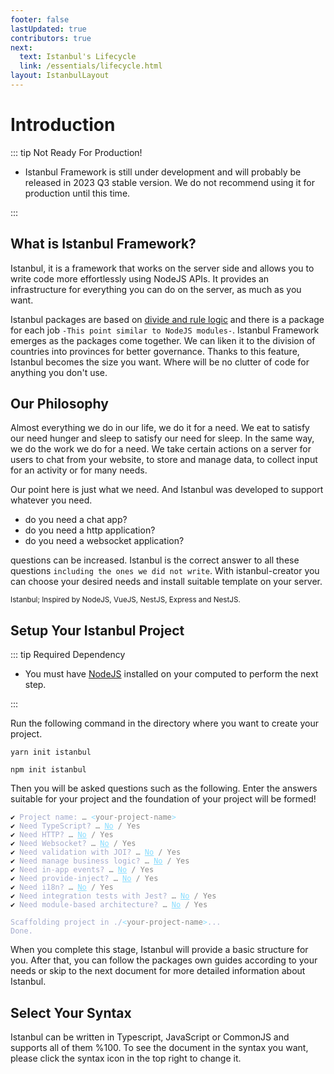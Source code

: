 ```yaml
---
footer: false
lastUpdated: true
contributors: true
next:
  text: Istanbul's Lifecycle
  link: /essentials/lifecycle.html
layout: IstanbulLayout
---
```


# Introduction

::: tip Not Ready For Production!

- <span class="text-primary">Istanbul Framework</span> is still under development and will probably be released in <span class="text-primary">2023 Q3</span> stable version. We do not recommend using it for production until this time.

:::

## What is Istanbul Framework?

Istanbul, it is a framework that works on the server side and allows you to write code more effortlessly using NodeJS APIs. It provides an infrastructure for everything you can do on the server, as much as you want.

Istanbul packages are based on <a href="https://en.wikipedia.org/wiki/Divide_and_rule" target="_blank">divide and rule logic</a> and there is a package for each job `-This point similar to NodeJS modules-`. Istanbul Framework emerges as the packages come together. We can liken it to the division of countries into provinces for better governance. Thanks to this feature, Istanbul becomes the size you want. Where will be no clutter of code for anything you don't use.

## Our Philosophy

Almost everything we do in our life, we do it for a need. We eat to satisfy our need hunger and sleep to satisfy our need for sleep. In the same way, we do the work we do for a need. We take certain actions on a server for users to chat from your website, to store and manage data, to collect input for an activity or for many needs.

Our point here is just what we need. And Istanbul was developed to support whatever you need.

- do you need a chat app?
- do you need a http application?
- do you need a websocket application?

questions can be increased. Istanbul is the correct answer to all these questions `including the ones we did not write`. With <span class="text-primary">istanbul-creator</span> you can choose your desired needs and install suitable template on your server.

<small>Istanbul; Inspired by NodeJS, VueJS, NestJS, Express and NestJS.</small>

## Setup Your Istanbul Project

::: tip Required Dependency

- You must have <a href="https://nodejs.org/en/" target="_blank">NodeJS</a> installed on your computed to perform the next step.

:::

Run the following command in the directory where you want to create your project.

<CodeGroup>
  <CodeGroupItem title="YARN" active>

```bash:no-line-numbers
yarn init istanbul
```

  </CodeGroupItem>

  <CodeGroupItem title="NPM">
  
```bash:no-line-numbers
npm init istanbul
```

  </CodeGroupItem>
</CodeGroup>

Then you will be asked questions such as the following. Enter the answers suitable for your project and the foundation of your project will be formed!

<div class="language-sh"><pre><code><span style="color:var(--vt-c-green);">✔</span> <span style="color:#A6ACCD;">Project name: <span style="color:#888;">… <span style="color:#89DDFF;">&lt;</span><span style="color:#888;">your-project-name</span><span style="color:#89DDFF;">&gt;</span></span></span>
<span style="color:var(--vt-c-green);">✔</span> <span style="color:#A6ACCD;">Need TypeScript? <span style="color:#888;">… <span style="color:#89DDFF;text-decoration:underline">No</span> / Yes</span></span>
<span style="color:var(--vt-c-green);">✔</span> <span style="color:#A6ACCD;">Need HTTP? <span style="color:#888;">… <span style="color:#89DDFF;text-decoration:underline">No</span> / Yes</span></span>
<span style="color:var(--vt-c-green);">✔</span> <span style="color:#A6ACCD;">Need Websocket? <span style="color:#888;">… <span style="color:#89DDFF;text-decoration:underline">No</span> / Yes</span></span>
<span style="color:var(--vt-c-green);">✔</span> <span style="color:#A6ACCD;">Need validation with JOI? <span style="color:#888;">… <span style="color:#89DDFF;text-decoration:underline">No</span> / Yes</span></span>
<span style="color:var(--vt-c-green);">✔</span> <span style="color:#A6ACCD;">Need manage business logic? <span style="color:#888;">… <span style="color:#89DDFF;text-decoration:underline">No</span> / Yes</span></span>
<span style="color:var(--vt-c-green);">✔</span> <span style="color:#A6ACCD;">Need in-app events? <span style="color:#888;">… <span style="color:#89DDFF;text-decoration:underline">No</span> / Yes</span></span>
<span style="color:var(--vt-c-green);">✔</span> <span style="color:#A6ACCD;">Need provide-inject? <span style="color:#888;">… <span style="color:#89DDFF;text-decoration:underline">No</span> / Yes</span></span>
<span style="color:var(--vt-c-green);">✔</span> <span style="color:#A6ACCD;">Need i18n? <span style="color:#888;">… <span style="color:#89DDFF;text-decoration:underline">No</span> / Yes</span></span>
<span style="color:var(--vt-c-green);">✔</span> <span style="color:#A6ACCD;">Need integration tests with Jest? <span style="color:#888;">… <span style="color:#89DDFF;text-decoration:underline">No</span> / Yes</span></span>
<span style="color:var(--vt-c-green);">✔</span> <span style="color:#A6ACCD;">Need module-based architecture? <span style="color:#888;">… <span style="color:#89DDFF;text-decoration:underline">No</span> / Yes</span></span>
<span></span>
<span style="color:#A6ACCD;">Scaffolding project in ./<span style="color:#89DDFF;">&lt;</span><span style="color:#888;">your-project-name</span><span style="color:#89DDFF;">&gt;</span>...</span>
<span style="color:#A6ACCD;">Done.</span></code></pre></div>

When you complete this stage, <span class="text-primary">Istanbul</span> will provide a basic structure for you. After that, you can follow the packages own guides according to your needs or skip to the next document for more detailed information about <span class="text-primary">Istanbul</span>.

## Select Your Syntax

<span class="text-primary">Istanbul</span> can be written in Typescript, JavaScript or CommonJS and supports all of them %100. To see the document in the syntax you want, please click the syntax icon in the top right to change it.